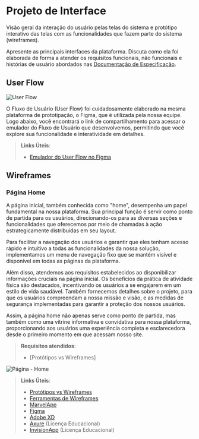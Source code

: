 
# Projeto de Interface

Visão geral da interação do usuário pelas telas do sistema e protótipo interativo das telas com as funcionalidades que fazem parte do sistema (wireframes).

 Apresente as principais interfaces da plataforma. Discuta como ela foi elaborada de forma a atender os requisitos funcionais, não funcionais e histórias de usuário abordados nas <a href="2-Especificação do Projeto.md"> Documentação de Especificação</a>.

## User Flow
![User Flow](https://github.com/ICEI-PUC-Minas-PMV-SI/pmv-si-2023-2-pe1-t2-senectus/assets/143044487/03da5091-566e-4df9-985c-c237dcfc96bc)

O Fluxo de Usuário (User Flow) foi cuidadosamente elaborado na mesma plataforma de prototipação, o Figma, que é utilizada pela nossa equipe. Logo abaixo, você encontrará o link de compartilhamento para acessar o emulador do Fluxo de Usuário que desenvolvemos, permitindo que você explore sua funcionalidade e interatividade em detalhes.

> **Links Úteis**:
> - [Emulador do User Flow no Figma](https://www.figma.com/proto/VkF2iQfAb4ZUA7AmybpHKX/Senectus?page-id=0%3A1&type=design&node-id=209-52&viewport=-1589%2C1655%2C0.13&t=4KOaZLk7IezsXTkB-1&scaling=scale-down&starting-point-node-id=209%3A52&mode=design)



## Wireframes

### Página Home

A página inicial, também conhecida como "home", desempenha um papel fundamental na nossa plataforma. Sua principal função é servir como ponto de partida para os usuários, direcionando-os para as diversas seções e funcionalidades que oferecemos por meio de chamadas à ação estrategicamente distribuídas em seu layout.

Para facilitar a navegação dos usuários e garantir que eles tenham acesso rápido e intuitivo a todas as funcionalidades da nossa solução, implementamos um menu de navegação fixo que se mantém visível e disponível em todas as páginas da plataforma.

Além disso, atendemos aos requisitos estabelecidos ao disponibilizar informações cruciais na página inicial. Os benefícios da prática de atividade física são destacados, incentivando os usuários a se engajarem em um estilo de vida saudável. Também fornecemos detalhes sobre o projeto, para que os usuários compreendam a nossa missão e visão, e as medidas de segurança implementadas para garantir a proteção dos nossos usuários.

Assim, a página home não apenas serve como ponto de partida, mas também como uma vitrine informativa e convidativa para nossa plataforma, proporcionando aos usuários uma experiência completa e esclarecedora desde o primeiro momento em que acessam nosso site.

> **Requisitos atendidos**:
> - [Protótipos vs Wireframes]

![Página - Home](https://github.com/ICEI-PUC-Minas-PMV-SI/pmv-si-2023-2-pe1-t2-senectus/assets/143044487/e8c9b0b2-ae59-4c66-8b58-824178d602ab)


 
> **Links Úteis**:
> - [Protótipos vs Wireframes](https://www.nngroup.com/videos/prototypes-vs-wireframes-ux-projects/)
> - [Ferramentas de Wireframes](https://rockcontent.com/blog/wireframes/)
> - [MarvelApp](https://marvelapp.com/developers/documentation/tutorials/)
> - [Figma](https://www.figma.com/)
> - [Adobe XD](https://www.adobe.com/br/products/xd.html#scroll)
> - [Axure](https://www.axure.com/edu) (Licença Educacional)
> - [InvisionApp](https://www.invisionapp.com/) (Licença Educacional)
